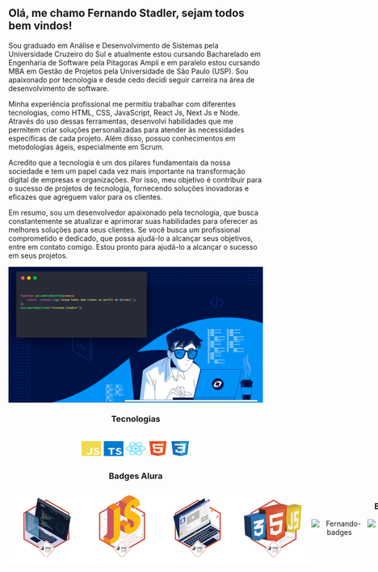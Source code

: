 ## Olá, me chamo Fernando Stadler, sejam todos bem vindos!

Sou graduado em Análise e Desenvolvimento de Sistemas pela Universidade Cruzeiro do Sul e atualmente estou cursando Bacharelado em Engenharia de Software pela Pitagoras Ampli e em paralelo estou cursando MBA em Gestão de Projetos pela Universidade de São Paulo (USP). Sou apaixonado por tecnologia e desde cedo decidi seguir carreira na área de desenvolvimento de software.

Minha experiência profissional me permitiu trabalhar com diferentes tecnologias, como HTML, CSS, JavaScript, React Js, Next Js e Node. Através do uso dessas ferramentas, desenvolvi habilidades que me permitem criar soluções personalizadas para atender às necessidades específicas de cada projeto. Além disso, possuo conhecimentos em metodologias ágeis, especialmente em Scrum.

Acredito que a tecnologia é um dos pilares fundamentais da nossa sociedade e tem um papel cada vez mais importante na transformação digital de empresas e organizações. Por isso, meu objetivo é contribuir para o sucesso de projetos de tecnologia, fornecendo soluções inovadoras e eficazes que agreguem valor para os clientes.

Em resumo, sou um desenvolvedor apaixonado pela tecnologia, que busca constantemente se atualizar e aprimorar suas habilidades para oferecer as melhores soluções para seus clientes. Se você busca um profissional comprometido e dedicado, que possa ajudá-lo a alcançar seus objetivos, entre em contato comigo. Estou pronto para ajudá-lo a alcançar o sucesso em seus projetos.


 <div style="display:flex; " align="center">
      <img align="center" alt="Fernando-badges" width="800" src="banner.png">
  </div>

  <div align="center">
       <h3>Tecnologias</h3>
  </div>

<div style="display: inline_block" align="center"><br>
  <img align="center" alt="Fernando-Js" height="30" width="40" src="https://raw.githubusercontent.com/devicons/devicon/master/icons/javascript/javascript-plain.svg">
  <img align="center" alt="Fernando-Ts" height="30" width="40" src="https://raw.githubusercontent.com/devicons/devicon/master/icons/typescript/typescript-plain.svg">
  <img align="center" alt="Fernando-React" height="30" width="40" src="https://raw.githubusercontent.com/devicons/devicon/master/icons/react/react-original.svg">
  <img align="center" alt="Fernando-HTML" height="30" width="40" src="https://raw.githubusercontent.com/devicons/devicon/master/icons/html5/html5-original.svg">
  <img align="center" alt="Fernando-CSS" height="30" width="40" src="https://raw.githubusercontent.com/devicons/devicon/master/icons/css3/css3-original.svg">
</div>
  
  ##

  <div align="center">
       <h3>Badges Alura</h3>
  </div>
   <div style="display:flex; " align="center">
          <img align="center" alt="Fernando-badges"  width="150" src="BADGE_2.png">
           <img align="center" alt="Fernando-badges"  width="150" src="JS-Badge.png">
           <img align="center" alt="Fernando-badges"  width="150" src="Insignia_3.png">
            <img align="center" alt="Fernando-badges"  width="150" src="badeg3.png">

   <div/>
     <div align="center">
       <h3>Badges CertiProf</h3>
  </div>
  <div style="display:flex; " align="center">
          <img align="center" alt="Fernando-badges"  width="150" src="https://images.credly.com/size/340x340/images/4e3d6f9f-55d7-4ea7-b0e6-f4d4ff543e22/image.png">        
     <img align="center" alt="Fernando-badges" width="150" src="https://images.credly.com/size/340x340/images/f5cf37e4-6ebd-4067-96a9-b26d04f51ff7/CertiProf-Badge-LLL.png">
   <div/>

##
  
 ![github-contribution-grid-snake](https://user-images.githubusercontent.com/89845641/218791674-c52db856-24d2-429f-8867-170c365730d1.svg)


